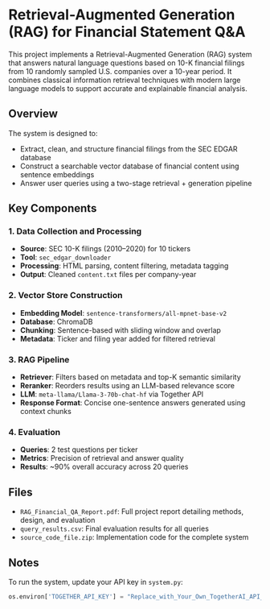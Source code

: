 # Retrieval-Augmented Generation (RAG) for Financial Statement Q&A

This project implements a Retrieval-Augmented Generation (RAG) system that answers natural language questions based on 10-K financial filings from 10 randomly sampled U.S. companies over a 10-year period. It combines classical information retrieval techniques with modern large language models to support accurate and explainable financial analysis.

## Overview

The system is designed to:
- Extract, clean, and structure financial filings from the SEC EDGAR database
- Construct a searchable vector database of financial content using sentence embeddings
- Answer user queries using a two-stage retrieval + generation pipeline

## Key Components

### 1. Data Collection and Processing
- **Source**: SEC 10-K filings (2010–2020) for 10 tickers
- **Tool**: `sec_edgar_downloader`
- **Processing**: HTML parsing, content filtering, metadata tagging
- **Output**: Cleaned `content.txt` files per company-year

### 2. Vector Store Construction
- **Embedding Model**: `sentence-transformers/all-mpnet-base-v2`
- **Database**: ChromaDB
- **Chunking**: Sentence-based with sliding window and overlap
- **Metadata**: Ticker and filing year added for filtered retrieval

### 3. RAG Pipeline
- **Retriever**: Filters based on metadata and top-K semantic similarity
- **Reranker**: Reorders results using an LLM-based relevance score
- **LLM**: `meta-llama/Llama-3-70b-chat-hf` via Together API
- **Response Format**: Concise one-sentence answers generated using context chunks

### 4. Evaluation
- **Queries**: 2 test questions per ticker
- **Metrics**: Precision of retrieval and answer quality
- **Results**: ~90% overall accuracy across 20 queries

## Files
- `RAG_Financial_QA_Report.pdf`: Full project report detailing methods, design, and evaluation
- `query_results.csv`: Final evaluation results for all queries
- `source_code_file.zip`: Implementation code for the complete system

## Notes
To run the system, update your API key in `system.py`:
```python
os.environ['TOGETHER_API_KEY'] = "Replace_with_Your_Own_TogetherAI_API_Key"

